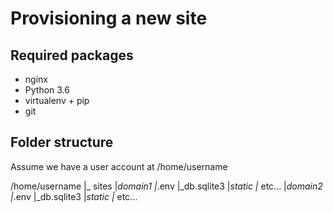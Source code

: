 Provisioning a new site
=======================

## Required packages
* nginx
* Python 3.6
* virtualenv + pip
* git


## Folder structure
Assume we have a user account at /home/username

/home/username
|_ sites
    |_domain1
        |_.env
        |_db.sqlite3
        |_static
        |_ etc...
    |_domain2
        |_.env
        |_db.sqlite3
        |_static
        |_ etc...
